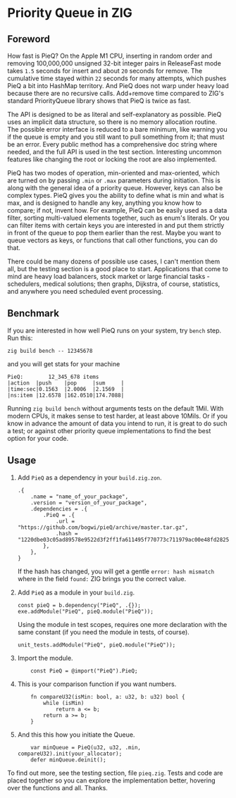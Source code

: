 # Priority Queue in ZIG

## Foreword

How fast is PieQ? On the Apple M1 CPU, inserting in random order and removing 100,000,000 unsigned 32-bit integer pairs in ReleaseFast mode takes `1.5` seconds for insert and about `20` seconds for remove. The cumulative time stayed within `22` seconds for many attempts, which pushes PieQ a bit into HashMap territory. And PieQ does not warp under heavy load because there are no recursive calls. Add+remove time compared to ZIG's standard PriorityQueue library shows that PieQ is twice as fast.

The API is designed to be as literal and self-explanatory as possible. PieQ uses an implicit data structure, so there is no memory allocation routine. The possible error interface is reduced to a bare minimum, like warning you if the queue is empty and you still want to pull something from it; that must be an error. Every public method has a comprehensive doc string where needed, and the full API is used in the test section. Interesting uncommon features like changing the root or locking the root are also implemented.

PieQ has two modes of operation, min-oriented and max-oriented, which are turned on by passing `.min` or `.max` parameters during initiation. This is along with the general idea of a priority queue. However, keys can also be complex types. PieQ gives you the ability to define what is min and what is max, and is designed to handle any key, anything you know how to compare; if not, invent how. For example, PieQ can be easily used as a data filter, sorting multi-valued elements together, such as enum's literals. Or you can filter items with certain keys you are interested in and put them strictly in front of the queue to pop them earlier than the rest. Maybe you want to queue vectors as keys, or functions that call other functions, you can do that.

There could be many dozens of possible use cases, I can't mention them all, but the testing section is a good place to start.
Applications that come to mind are heavy load balancers, stock market or large financial tasks - schedulers, medical solutions; then graphs, Dijkstra, of course, statistics, and anywhere you need scheduled event processing.

## Benchmark
If you are interested in how well PieQ runs on your system, try `bench` step. Run this:
```zig
zig build bench -- 12345678
```
and you will get stats for your machine

```
PieQ:        12_345_678 items
|action  |push    |pop     |sum     |
|time:sec|0.1563  |2.0006  |2.1569  |
|ns:item |12.6578 |162.0510|174.7088|
```

Running `zig build bench` without arguments tests on the default 1Mil. With modern CPUs, it makes sense to test harder, at least above 10Mils. Or if you know in advance the amount of data you intend to run, it is great to do such a test; or against other priority queue implementations to find the best option for your code.


## Usage

1. Add `PieQ` as a dependency in your `build.zig.zon`.

    <!-- <details> -->

    <!-- <summary><code>build.zig.zon</code> example </summary> -->

    ```zig
    .{
        .name = "name_of_your_package",
        .version = "version_of_your_package",
        .dependencies = .{
            .PieQ = .{
                .url = "https://github.com/bogwi/pieQ/archive/master.tar.gz",
                .hash = "1220dbe03c05ad89578e9522d3f2ff1fa611495f770773c711979ac00e48fd2825e9",
            },
        },
    }
    ```
    If the hash has changed, you will get a gentle  `error: hash mismatch` where in the field `found:` ZIG brings you the correct value.

    <!-- </details> -->

2. Add `PieQ` as a module in your `build.zig`.

    <!-- <details> -->

    <!-- <summary><code>build.zig</code> example </summary> -->

    ```zig
    const pieQ = b.dependency("PieQ", .{});
    exe.addModule("PieQ", pieQ.module("PieQ"));
    ```
    Using the module in test scopes, requires one more declaration with the same constant (if you need the module in tests, of course).
    ```zig
    unit_tests.addModule("PieQ", pieQ.module("PieQ"));

    ``` 

    <!-- </details> -->

3. Import the module.
    ```zig
        const PieQ = @import("PieQ").PieQ;
    ```
4. This is your comparison function if you want numbers.
    ```zig
        fn compareU32(isMin: bool, a: u32, b: u32) bool {
            while (isMin)
                return a <= b;
            return a >= b;
        }
    ```
5. And this this how you initiate the Queue.
    ```zig
        var minQueue = PieQ(u32, u32, .min, compareU32).init(your_allocator);
        defer minQueue.deinit();
    ```

To find out more, see the testing section, file `pieq.zig`. Tests and code are placed together so you can explore the implementation better, hovering over the functions and all. Thanks.
